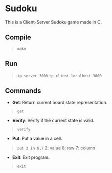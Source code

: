 # Sudoku
This is a Client-Server Sudoku game made in C.

## Compile
>`make`

## Run
>`tp server 3000`
>`tp client localhost 3000`

## Commands
- **Get**: Return current board state representation.
>`get`

- **Verify**: Verify if the current state is valid.
>`verify`

- **Put**: Put a value in a cell.
>`put 2 in 8,7`
2: value
8: row
7: column

- **Exit**: Exit program.
>`exit`
